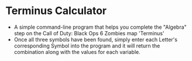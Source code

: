 # Terminus Calculator
- A simple command-line program that helps you complete the "Algebra" step on the Call of Duty: Black Ops 6 Zombies map 'Terminus'
- Once all three symbols have been found, simply enter each Letter's corresponding Symbol into the program and it will return the combination along with the values for each variable.
